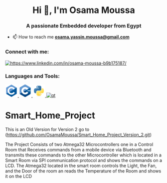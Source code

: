 <h1 align="center">Hi 👋, I'm Osama Moussa</h1>
<h3 align="center">A passionate Embedded developer from Egypt</h3>

- 📫 How to reach me **osama.yassin.moussa@gmail.com**

<h3 align="left">Connect with me:</h3>
<p align="left">
<a href="https://linkedin.com/in/https://www.linkedin.com/in/osama-moussa-b9b175187/" target="blank"><img align="center" src="https://raw.githubusercontent.com/rahuldkjain/github-profile-readme-generator/master/src/images/icons/Social/linked-in-alt.svg" alt="https://www.linkedin.com/in/osama-moussa-b9b175187/" height="30" width="40" /></a>
</p>

<h3 align="left">Languages and Tools:</h3>
<p align="left"> <a href="https://www.cprogramming.com/" target="_blank" rel="noreferrer"> <img src="https://raw.githubusercontent.com/devicons/devicon/master/icons/c/c-original.svg" alt="c" width="40" height="40"/> </a> <a href="https://www.w3schools.com/cpp/" target="_blank" rel="noreferrer"> <img src="https://raw.githubusercontent.com/devicons/devicon/master/icons/cplusplus/cplusplus-original.svg" alt="cplusplus" width="40" height="40"/> </a> <a href="https://www.python.org" target="_blank" rel="noreferrer"> <img src="https://raw.githubusercontent.com/devicons/devicon/master/icons/python/python-original.svg" alt="python" width="40" height="40"/> </a> <a href="https://www.qt.io/" target="_blank" rel="noreferrer"> <img src="https://upload.wikimedia.org/wikipedia/commons/0/0b/Qt_logo_2016.svg" alt="qt" width="40" height="40"/> </a> </p>

# Smart_Home_Project
This is an Old Version for Version 2 go to (https://github.com/OsamaMoussa/Smart_Home_Project_Version_2.git)

The Project Consists of two Atmega32 Microcontrollers one in a Control Room that Receives commands from a mobile device via Bluetooth and transmits these commands to the other Microcontroller which is located in a Smart Room via SPI communication protocol and shows the commands on a LCD. The Atmega32 located in the smart room controls the Light, the Fan, and the Door of the room an reads the Temperature of the Room and shows it on the LCD
